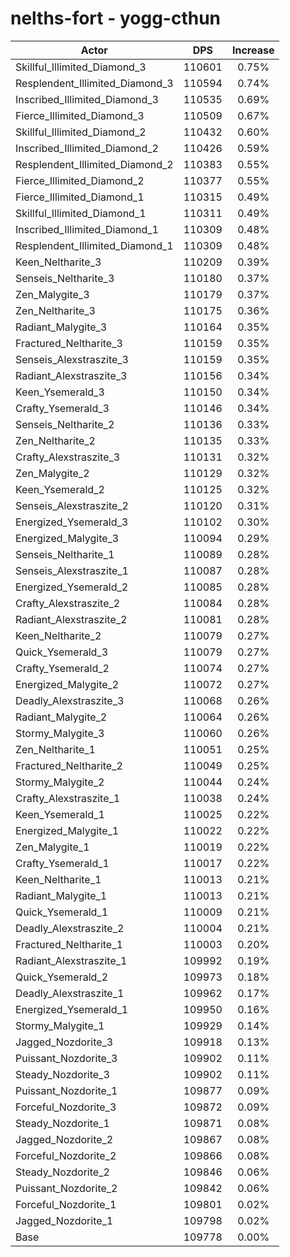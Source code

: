 # nelths-fort - yogg-cthun
| Actor | DPS | Increase |
|---|:---:|:---:|
|Skillful_Illimited_Diamond_3|110601|0.75%|
|Resplendent_Illimited_Diamond_3|110594|0.74%|
|Inscribed_Illimited_Diamond_3|110535|0.69%|
|Fierce_Illimited_Diamond_3|110509|0.67%|
|Skillful_Illimited_Diamond_2|110432|0.60%|
|Inscribed_Illimited_Diamond_2|110426|0.59%|
|Resplendent_Illimited_Diamond_2|110383|0.55%|
|Fierce_Illimited_Diamond_2|110377|0.55%|
|Fierce_Illimited_Diamond_1|110315|0.49%|
|Skillful_Illimited_Diamond_1|110311|0.49%|
|Inscribed_Illimited_Diamond_1|110309|0.48%|
|Resplendent_Illimited_Diamond_1|110309|0.48%|
|Keen_Neltharite_3|110209|0.39%|
|Senseis_Neltharite_3|110180|0.37%|
|Zen_Malygite_3|110179|0.37%|
|Zen_Neltharite_3|110175|0.36%|
|Radiant_Malygite_3|110164|0.35%|
|Fractured_Neltharite_3|110159|0.35%|
|Senseis_Alexstraszite_3|110159|0.35%|
|Radiant_Alexstraszite_3|110156|0.34%|
|Keen_Ysemerald_3|110150|0.34%|
|Crafty_Ysemerald_3|110146|0.34%|
|Senseis_Neltharite_2|110136|0.33%|
|Zen_Neltharite_2|110135|0.33%|
|Crafty_Alexstraszite_3|110131|0.32%|
|Zen_Malygite_2|110129|0.32%|
|Keen_Ysemerald_2|110125|0.32%|
|Senseis_Alexstraszite_2|110120|0.31%|
|Energized_Ysemerald_3|110102|0.30%|
|Energized_Malygite_3|110094|0.29%|
|Senseis_Neltharite_1|110089|0.28%|
|Senseis_Alexstraszite_1|110087|0.28%|
|Energized_Ysemerald_2|110085|0.28%|
|Crafty_Alexstraszite_2|110084|0.28%|
|Radiant_Alexstraszite_2|110081|0.28%|
|Keen_Neltharite_2|110079|0.27%|
|Quick_Ysemerald_3|110079|0.27%|
|Crafty_Ysemerald_2|110074|0.27%|
|Energized_Malygite_2|110072|0.27%|
|Deadly_Alexstraszite_3|110068|0.26%|
|Radiant_Malygite_2|110064|0.26%|
|Stormy_Malygite_3|110060|0.26%|
|Zen_Neltharite_1|110051|0.25%|
|Fractured_Neltharite_2|110049|0.25%|
|Stormy_Malygite_2|110044|0.24%|
|Crafty_Alexstraszite_1|110038|0.24%|
|Keen_Ysemerald_1|110025|0.22%|
|Energized_Malygite_1|110022|0.22%|
|Zen_Malygite_1|110019|0.22%|
|Crafty_Ysemerald_1|110017|0.22%|
|Keen_Neltharite_1|110013|0.21%|
|Radiant_Malygite_1|110013|0.21%|
|Quick_Ysemerald_1|110009|0.21%|
|Deadly_Alexstraszite_2|110004|0.21%|
|Fractured_Neltharite_1|110003|0.20%|
|Radiant_Alexstraszite_1|109992|0.19%|
|Quick_Ysemerald_2|109973|0.18%|
|Deadly_Alexstraszite_1|109962|0.17%|
|Energized_Ysemerald_1|109950|0.16%|
|Stormy_Malygite_1|109929|0.14%|
|Jagged_Nozdorite_3|109918|0.13%|
|Puissant_Nozdorite_3|109902|0.11%|
|Steady_Nozdorite_3|109902|0.11%|
|Puissant_Nozdorite_1|109877|0.09%|
|Forceful_Nozdorite_3|109872|0.09%|
|Steady_Nozdorite_1|109871|0.08%|
|Jagged_Nozdorite_2|109867|0.08%|
|Forceful_Nozdorite_2|109866|0.08%|
|Steady_Nozdorite_2|109846|0.06%|
|Puissant_Nozdorite_2|109842|0.06%|
|Forceful_Nozdorite_1|109801|0.02%|
|Jagged_Nozdorite_1|109798|0.02%|
|Base|109778|0.00%|
